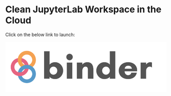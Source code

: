 # Clean JupyterLab Workspace in the Cloud

Click on the below link to launch: 

[![Binder](binder/binder-logo.svg)](https://mybinder.org/v2/gh/beginnerSC/sandbox-test2/master?urlpath=lab)
